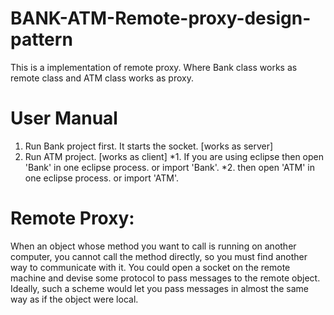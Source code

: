 # BANK-ATM-Remote-proxy-design-pattern
This is a implementation of remote proxy. Where Bank class works as remote class and ATM class works as proxy.

# User Manual
1. Run Bank project first. It starts the socket. [works as server]
2. Run ATM project. [works as client]
*1. If you are using eclipse then open 'Bank' in one eclipse process. or import 'Bank'.
*2. then open 'ATM' in one eclipse process. or import 'ATM'.



# Remote Proxy:
When an object whose method you want to call is running on another computer, you cannot call the method directly, so you must find another way to communicate with it. You could open a socket on the remote machine and devise some protocol to pass messages to the remote object. Ideally, such a scheme would let you pass messages in almost the same way as if the object were local.

